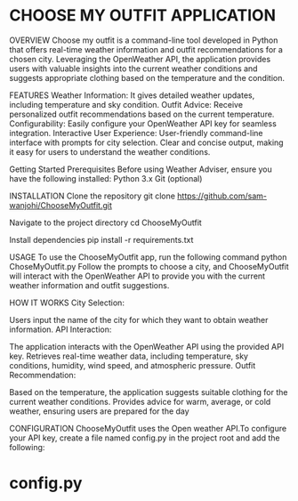 # CHOOSE MY OUTFIT APPLICATION
OVERVIEW
Choose my outfit is a command-line tool developed in Python that offers real-time weather information and outfit recommendations for a chosen city. Leveraging the OpenWeather API, the application provides users with valuable insights into the current weather conditions and suggests appropriate clothing based on the temperature and the condition.

FEATURES
Weather Information: It gives detailed weather updates, including temperature and sky condition. 
Outfit Advice: Receive personalized outfit recommendations based on the current temperature. 
Configurability: Easily configure your OpenWeather API key for seamless integration.
Interactive User Experience: User-friendly command-line interface with prompts for city selection. Clear and concise output, making it easy for users to understand the weather conditions.

Getting Started 
Prerequisites 
Before using Weather Adviser, ensure you have the following installed: Python 3.x Git (optional)

INSTALLATION
Clone the repository
git clone https://github.com/sam-wanjohi/ChooseMyOutfit.git

Navigate to the project directory
cd ChooseMyOutfit

Install dependencies
pip install -r requirements.txt

USAGE
To use the ChooseMyOutfit app, run the following command
python ChoseMyOutfit.py
Follow the prompts to choose a city, and ChooseMyOutfit will interact with the OpenWeather API to provide you with the current weather information and outfit suggestions.

HOW IT WORKS
City Selection:

Users input the name of the city for which they want to obtain weather information.
API Interaction:

The application interacts with the OpenWeather API using the provided API key.
Retrieves real-time weather data, including temperature, sky conditions, humidity, wind speed, and atmospheric pressure.
Outfit Recommendation:

Based on the temperature, the application suggests suitable clothing for the current weather conditions.
Provides advice for warm, average, or cold weather, ensuring users are prepared for the day

CONFIGURATION
ChooseMyOutfit uses the Open weather API.To configure your API key, create a file named config.py in the project root and add the following:
# config.py


